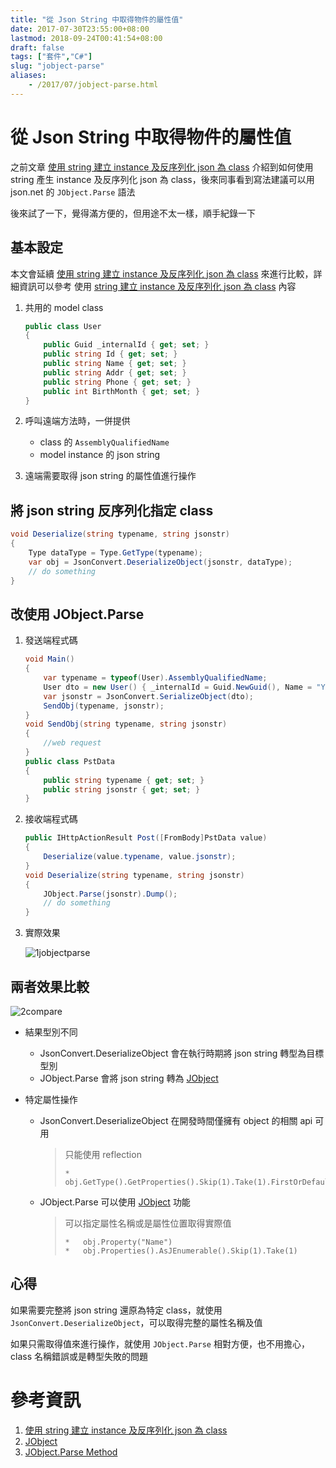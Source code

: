 ```yaml
---
title: "從 Json String 中取得物件的屬性值"
date: 2017-07-30T23:55:00+08:00
lastmod: 2018-09-24T00:41:54+08:00
draft: false
tags: ["套件","C#"]
slug: "jobject-parse"
aliases:
    - /2017/07/jobject-parse.html
---
```

# 從 Json String 中取得物件的屬性值
之前文章 [使用 string 建立 instance 及反序列化 json 為 class](https://blog.yowko.com/2017/07/string-create-instance.html) 介紹到如何使用 string 產生 instance 及反序列化 json 為 class，後來同事看到寫法建議可以用 json.net 的 `JObject.Parse` 語法

後來試了一下，覺得滿方便的，但用途不太一樣，順手紀錄一下

## 基本設定

本文會延續 [使用 string 建立 instance 及反序列化 json 為 class](https://blog.yowko.com/2017/07/string-create-instance.html) 來進行比較，詳細資訊可以參考 使用 [string 建立 instance 及反序列化 json 為 class](https://blog.yowko.com/2017/07/string-create-instance.html) 內容

1.  共用的 model class

    ```cs
    public class User
    {
        public Guid _internalId { get; set; }
        public string Id { get; set; }
        public string Name { get; set; }
        public string Addr { get; set; }
        public string Phone { get; set; }
        public int BirthMonth { get; set; }
    }
    ```

2.  呼叫遠端方法時，一併提供


    *   class 的 `AssemblyQualifiedName`
    *   model instance 的 json string

3.  遠端需要取得 json string 的屬性值進行操作


## 將 json string 反序列化指定 class

```cs
void Deserialize(string typename, string jsonstr)
{
    Type dataType = Type.GetType(typename);
    var obj = JsonConvert.DeserializeObject(jsonstr, dataType);
    // do something
}
```

## 改使用 JObject.Parse

1.  發送端程式碼

    ```cs
    void Main()
    {
        var typename = typeof(User).AssemblyQualifiedName;
        User dto = new User() { _internalId = Guid.NewGuid(), Name = "Yowko", Addr = "Taipei", BirthMonth = 7, Id = "A123456789", Phone = "09123456789" };
        var jsonstr = JsonConvert.SerializeObject(dto);
        SendObj(typename, jsonstr);
    }
    void SendObj(string typename, string jsonstr)
    {
        //web request
    }
    public class PstData
    {
        public string typename { get; set; }
        public string jsonstr { get; set; }
    }
    ```

2.  接收端程式碼

    ```cs
    public IHttpActionResult Post([FromBody]PstData value)
    {
        Deserialize(value.typename, value.jsonstr);
    }
    void Deserialize(string typename, string jsonstr)
    {
        JObject.Parse(jsonstr).Dump();
        // do something
    }
    ```
3.  實際效果

    ![1jobjectparse](https://user-images.githubusercontent.com/3851540/28755226-93bbf434-7588-11e7-815b-d8056c7c210f.png)

## 兩者效果比較

![2compare](https://user-images.githubusercontent.com/3851540/28755227-93e78fae-7588-11e7-84aa-0cd21aeee3fd.png)

*   結果型別不同
    *   JsonConvert.DeserializeObject 會在執行時期將 json string 轉型為目標型別
    *   JObject.Parse 會將 json string 轉為 [JObject](http://www.newtonsoft.com/json/help/html/T_Newtonsoft_Json_Linq_JObject.htm)

*   特定屬性操作
    *   JsonConvert.DeserializeObject 在開發時間僅擁有 object 的相關 api 可用


        > 只能使用 reflection
        > 
        >     *   obj.GetType().GetProperties().Skip(1).Take(1).FirstOrDefault().GetValue(obj);

    *   JObject.Parse 可以使用 [JObject](http://www.newtonsoft.com/json/help/html/T_Newtonsoft_Json_Linq_JObject.htm) 功能
        
        > 可以指定屬性名稱或是屬性位置取得實際值
        > 
        >     *   obj.Property("Name")
        >     *   obj.Properties().AsJEnumerable().Skip(1).Take(1)

## 心得

如果需要完整將 json string 還原為特定 class，就使用 `JsonConvert.DeserializeObject`，可以取得完整的屬性名稱及值

如果只需取得值來進行操作，就使用 `JObject.Parse` 相對方便，也不用擔心，class 名稱錯誤或是轉型失敗的問題

# 參考資訊

1.  [使用 string 建立 instance 及反序列化 json 為 class](https://blog.yowko.com/2017/07/string-create-instance.html)
2.  [JObject](http://www.newtonsoft.com/json/help/html/T_Newtonsoft_Json_Linq_JObject.htm)
3.  [JObject.Parse Method](http://www.newtonsoft.com/json/help/html/M_Newtonsoft_Json_Linq_JObject_Parse.htm)
